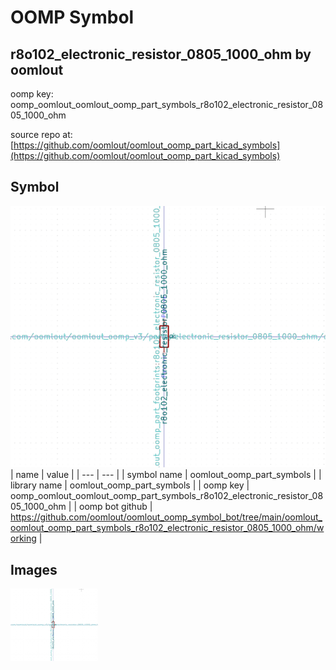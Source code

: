 # OOMP Symbol  
## r8o102_electronic_resistor_0805_1000_ohm  by oomlout  
  
oomp key: oomp_oomlout_oomlout_oomp_part_symbols_r8o102_electronic_resistor_0805_1000_ohm  
  
source repo at: [https://github.com/oomlout/oomlout_oomp_part_kicad_symbols](https://github.com/oomlout/oomlout_oomp_part_kicad_symbols)  
## Symbol  
  
[![working.png](working_600.png)](working.png)  
| name | value | 
| --- | --- | 
| symbol name | oomlout_oomp_part_symbols | 
| library name | oomlout_oomp_part_symbols | 
| oomp key | oomp_oomlout_oomlout_oomp_part_symbols_r8o102_electronic_resistor_0805_1000_ohm | 
| oomp bot github | https://github.com/oomlout/oomlout_oomp_symbol_bot/tree/main/oomlout_oomlout_oomp_part_symbols_r8o102_electronic_resistor_0805_1000_ohm/working | 
## Images  
  
[![working.png](working_140.png)](working.png)  
